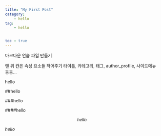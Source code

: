 ```yaml
---
title: "My First Post"
category:
    - hello
tag:
    - hello


toc : true
---
```


마크다운 연습 파일 만들기

맨 위 칸은 속성 요소들 적어주기
타이틀, 카테고리, 태그, author_profile, 사이드메뉴 등등...

hello

##hello

###hello

####hello

$$hello$$

$hello$